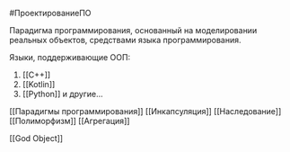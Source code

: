 #ПроектированиеПО 

Парадигма программирования, основанный на моделировании реальных объектов, средствами языка программирования. 

Языки, поддерживающие ООП:
1. [[C++]]
2. [[Kotlin]]
3. [[Python]]
и другие...

[[Парадигмы программирования]]
[[Инкапсуляция]]
[[Наследование]]
[[Полиморфизм]]
[[Агрегация]]

[[God Object]]